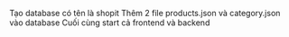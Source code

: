 
Tạo database có tên là shopit
Thêm 2 file products.json và category.json vào database 
Cuối cùng start cả frontend và backend 
